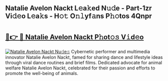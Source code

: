 ## Natalie Avelon Nackt L𝚎a𝚔ed N𝚞𝚍e - Part-1zr Vi𝚍𝚎o L𝚎a𝚔s - H𝚘𝚝 O𝚗𝚕yf𝚊ns P𝚑𝚘tos 4Qnpr

# <h2><a href="http://kfexv6g.oniu.top/?m=Natalie+Avelon+Nackt">🔗👉 🔴 Natalie Avelon Nackt P𝚑ot𝚘𝚜 V𝚒d𝚎o</a></h2>

[![Natalie Avelon Nackt Nu𝚍e𝚜](https://i.imgur.com/0qMVB7G.gif)](http://kfexv6g.oniu.top/?m=Natalie+Avelon+Nackt)
Cybernetic performer and multimedia innovator Natalie Avelon Nackt, famed for sharing dance and lifestyle ideas through viral dance routines and brief films. Dedicated advocate for animal welfare Natalie Avelon Nackt, celebrated for their passion and efforts to promote the well-being of animals.  
